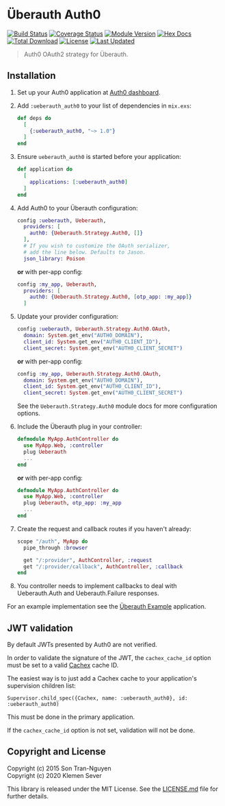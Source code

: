 # Überauth Auth0

[![Build Status](https://github.com/achedeuzot/ueberauth_auth0/workflows/tests/badge.svg)](https://github.com/achedeuzot/ueberauth_auth0/actions?query=workflow%3Atests+branch%3Amaster)
[![Coverage Status](https://coveralls.io/repos/github/achedeuzot/ueberauth_auth0/badge.svg?branch=master)](https://coveralls.io/github/achedeuzot/ueberauth_auth0?branch=master)
[![Module Version](https://img.shields.io/hexpm/v/ueberauth_auth0.svg)](https://hex.pm/packages/ueberauth_auth0)
[![Hex Docs](https://img.shields.io/badge/hex-docs-lightgreen.svg)](https://hexdocs.pm/ueberauth_auth0/)
[![Total Download](https://img.shields.io/hexpm/dt/ueberauth_auth0.svg)](https://hex.pm/packages/ueberauth_auth0)
[![License](https://img.shields.io/hexpm/l/ueberauth_auth0.svg)](https://github.com/achedeuzot/ueberauth_auth0/blob/master/LICENSE.md)
[![Last Updated](https://img.shields.io/github/last-commit/achedeuzot/ueberauth_auth0.svg)](https://github.com/achedeuzot/ueberauth_auth0/commits/master)

> Auth0 OAuth2 strategy for Überauth.

## Installation

1.  Set up your Auth0 application at [Auth0 dashboard](https://manage.auth0.com/#/applications).

2.  Add `:ueberauth_auth0` to your list of dependencies in `mix.exs`:

    ```elixir
    def deps do
      [
        {:ueberauth_auth0, "~> 1.0"}
      ]
    end
    ```

3.  Ensure `ueberauth_auth0` is started before your application:

    ```elixir
    def application do
      [
        applications: [:ueberauth_auth0]
      ]
    end
    ```

4.  Add Auth0 to your Überauth configuration:

    ```elixir
    config :ueberauth, Ueberauth,
      providers: [
        auth0: {Ueberauth.Strategy.Auth0, []}
      ],
      # If you wish to customize the OAuth serializer,
      # add the line below. Defaults to Jason.
      json_library: Poison
    ```

    **or** with per-app config:

    ```elixir
    config :my_app, Ueberauth,
      providers: [
        auth0: {Ueberauth.Strategy.Auth0, [otp_app: :my_app]}
      ]
    ```

5.  Update your provider configuration:

    ```elixir
    config :ueberauth, Ueberauth.Strategy.Auth0.OAuth,
      domain: System.get_env("AUTH0_DOMAIN"),
      client_id: System.get_env("AUTH0_CLIENT_ID"),
      client_secret: System.get_env("AUTH0_CLIENT_SECRET")
    ```

    **or** with per-app config:

    ```elixir
    config :my_app, Ueberauth.Strategy.Auth0.OAuth,
      domain: System.get_env("AUTH0_DOMAIN"),
      client_id: System.get_env("AUTH0_CLIENT_ID"),
      client_secret: System.get_env("AUTH0_CLIENT_SECRET")
    ```

    See the `Ueberauth.Strategy.Auth0` module docs for more
    configuration options.

6.  Include the Überauth plug in your controller:

    ```elixir
    defmodule MyApp.AuthController do
      use MyApp.Web, :controller
      plug Ueberauth
      ...
    end
    ```

    **or** with per-app config:

    ```elixir
    defmodule MyApp.AuthController do
      use MyApp.Web, :controller
      plug Ueberauth, otp_app: :my_app
      ...
    end
    ```

7.  Create the request and callback routes if you haven't already:

    ```elixir
    scope "/auth", MyApp do
      pipe_through :browser

      get "/:provider", AuthController, :request
      get "/:provider/callback", AuthController, :callback
    end
    ```

8. You controller needs to implement callbacks to deal with Ueberauth.Auth and Ueberauth.Failure responses.

For an example implementation see the [Überauth Example](https://github.com/ueberauth/ueberauth_example) application.

## JWT validation

By default JWTs presented by Auth0 are not verified.

In order to validate the signature of the JWT, the `cachex_cache_id` option must be set to a valid [Cachex](https://github.com/whitfin/cachex) cache ID.

The easiest way is to just add a Cachex cache to your application's supervision children list:

```Supervisor.child_spec({Cachex, name: :ueberauth_auth0}, id: :ueberauth_auth0)```

This must be done in the primary application.

If the `cachex_cache_id` option is not set, validation will not be done.
## Copyright and License

Copyright (c) 2015 Son Tran-Nguyen \
Copyright (c) 2020 Klemen Sever

This library is released under the MIT License. See the [LICENSE.md](./LICENSE.md) file
for further details.
